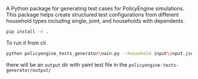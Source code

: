 A Python package for generating test cases for PolicyEngine simulations. This package helps create structured test configurations from different household types including single, joint, and households with dependents.


```bash
pip install -e .
```


To run it from cli
```bash
python policyengine_tests_generator\main.py --household input\input.json --variables input\output.json --output test.yaml
```

there will be an `output` dir with yaml test file in the `policyengine-tests-generator/output/`